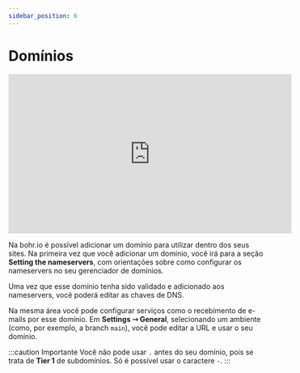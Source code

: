```yaml
---
sidebar_position: 6
---
```


# Domínios

<div style={{textAlign: 'center'}}><iframe width="560" height="315" src="https://www.youtube.com/embed/yDTs9YMLDFY" title="YouTube video player" frameBorder="0" allow="accelerometer; autoplay; clipboard-write; encrypted-media; gyroscope; picture-in-picture" allowFullScreen style={{ maxWidth: '100%' }}></iframe></div>

Na bohr.io é possível adicionar um domínio para utilizar dentro dos seus sites.
Na primeira vez que você adicionar um domínio, você irá para a seção **Setting the nameservers**, com orientações sobre como configurar os nameservers no seu gerenciador de domínios.

Uma vez que esse domínio tenha sido validado e adicionado aos nameservers, você poderá editar as chaves de DNS.

Na mesma área você pode configurar serviços como o recebimento de e-mails por esse domínio.
Em **Settings ⇾ General**, selecionando um ambiente (como, por exemplo, a branch `main`), você pode editar a URL e usar o seu domínio.

:::caution Importante
Você não pode usar `.` antes do seu domínio, pois se trata de **Tier 1** de subdomínios. Só é possível usar o caractere `-`.
:::
